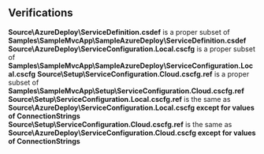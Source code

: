 Verifications
-------------

**Source\AzureDeploy\ServiceDefinition.csdef** is a proper subset of **Samples\SampleMvcApp\SampleAzureDeploy\ServiceDefinition.csdef**
**Source\AzureDeploy\ServiceConfiguration.Local.cscfg** is a proper subset of **Samples\SampleMvcApp\SampleAzureDeploy\ServiceConfiguration.Local.cscfg**
**Source\Setup\ServiceConfiguration.Cloud.cscfg.ref** is a proper subset of **Samples\SampleMvcApp\Setup\ServiceConfiguration.Cloud.cscfg.ref**
**Source\Setup\ServiceConfiguration.Local.cscfg.ref** is the same as **Source\AzureDeploy\ServiceConfiguration.Local.cscfg except for values of ConnectionStrings**
**Source\Setup\ServiceConfiguration.Cloud.cscfg.ref** is the same as **Source\AzureDeploy\ServiceConfiguration.Cloud.cscfg except for values of ConnectionStrings**